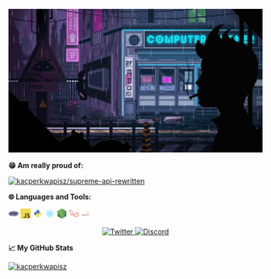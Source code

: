<p align="center">
<img src="https://github.com/kacperkwapisz/kacperkwapisz/blob/main/img.gif">
</p>

<!--## Some articles <img src="https://media.giphy.com/media/Z6wxlelBagpIa4HNhV/giphy.gif" width="30px">:
-   [How Home Security Cameras Get Hacked?](https://yassertahiri.medium.com/how-home-security-cameras-get-hacked-6b7b3490fc47) : Hacking has been an alarming threat to the world for a long time. In this era, when all of your precious data is on the internet your priority is always about securing your data from falling into the wrong hands.-->
**😁 Am really proud of:**

<a align="center" href="https://github.com/kacperkwapisz/supreme-api-rewritten"> <img width="100%" height="140px" src="https://github-readme-stats.vercel.app/api/pin/?username=kacperkwapisz&repo=supreme-api-rewritten&title_color=abd200&icon_color=abd200&text_color=68b587&bg_color=0a0f0b" alt="kacperkwapisz/supreme-api-rewritten" /></a>

**🌐 Languages and Tools:**  

<code><img height="20" src="https://raw.githubusercontent.com/github/explore/80688e429a7d4ef2fca1e82350fe8e3517d3494d/topics/php/php.png"></code>
<code><img height="20" src="https://raw.githubusercontent.com/github/explore/80688e429a7d4ef2fca1e82350fe8e3517d3494d/topics/javascript/javascript.png"></code>
<code><img height="20" src="https://raw.githubusercontent.com/github/explore/80688e429a7d4ef2fca1e82350fe8e3517d3494d/topics/python/python.png"></code>
<code><img height="20" src="https://raw.githubusercontent.com/github/explore/80688e429a7d4ef2fca1e82350fe8e3517d3494d/topics/react/react.png"></code>
<code><img height="20" src="https://raw.githubusercontent.com/github/explore/80688e429a7d4ef2fca1e82350fe8e3517d3494d/topics/nodejs/nodejs.png"></code>
<code><img height="20" src="https://raw.githubusercontent.com/github/explore/80688e429a7d4ef2fca1e82350fe8e3517d3494d/topics/laravel/laravel.png"></code>
<code><img height="20" src="https://raw.githubusercontent.com/github/explore/80688e429a7d4ef2fca1e82350fe8e3517d3494d/topics/mysql/mysql.png"></code>
<p align="center">
    <a href="https://twitter.com/ohdearkk">
    <img alt="Twitter" src="https://img.shields.io/badge/Twitter%20-%231DA1F2.svg?&style=for-the-badge&logo=Twitter&logoColor=white"</a>
    <a href="https://discord.gg/HaWXwrj">
    <img alt="Discord" src="https://img.shields.io/badge/Discord%20-%237289DA.svg?&style=for-the-badge&logo=discord&logoColor=white"/></a>
</p>

**📈 My GitHub Stats**

<a align="center" href="https://github.com/kacperkwapisz"> <img width="100%" height="200" src="https://github-readme-stats.vercel.app/api?username=kacperkwapisz&show_icons=true&theme=merko" alt="kacperkwapisz" /></a>
